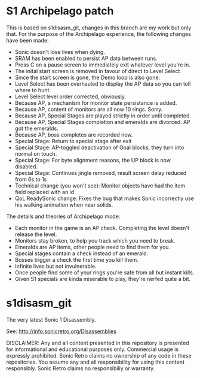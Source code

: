 S1 Archipelago patch
====================

This is based on s1disasm_git, changes in this branch are my work but only that.  For the purpose of the Archipelago experience, the following changes have been made:

- Sonic doesn't lose lives when dying.
- SRAM has been enabled to persist AP data between runs.
- Press C on a pause screen to immediately exit whatever level you're in.
- The inital start screen is removed in favour of direct to Level Select
- Since the start screen is gone, the Demo loop is also gone.
- Level Select has been overhauled to display the AP data so you can tell where to hunt.
- Level Select level order corrected, obviously.
- Because AP, a mechanism for monitor state persistance is added.
- Because AP, content of monitors are all now 10 rings.  Sorry.
- Because AP, Special Stages are played strictly in order until completed.
- Because AP, Special Stages completion and emeralds are divorced. AP got the emeralds.
- Because AP, boss completes are recorded now.
- Special Stage: Return to special stage after exit
- Special Stage: AP-toggled deactivation of Goal blocks, they turn into normal on touch.
- Special Stage: For byte alignment reasons, the UP block is now disabled.
- Special Stage: Continues jingle removed, result screen delay reduced from 6s to 1s
- Technical change (you won't see): Monitor objects have had the item field replaced with an id 
- QoL ReadySonic change: Fixes the bug that makes Sonic incorrectly use his walking animation when near solids.

The details and theories of Archipelago mode:
- Each monitor in the game is an AP check. Completing the level doesn't release the level.
- Monitors stay broken, to help you track which you need to break.
- Emeralds are AP items, other people need to find them for you.
- Special stages contain a check instead of an emerald.
- Bosses trigger a check the first time you kill them.
- Infinite lives but not invulnerable.
- Once people find some of your rings you're safe from all but instant kills.
- Given S1 specials are kinda miserable to play, they're nerfed quite a bit.

s1disasm_git
============

The very latest Sonic 1 Disassembly.

See: http://info.sonicretro.org/Disassemblies

DISCLAIMER:
Any and all content presented in this repository is presented for informational and educational purposes only.
Commercial usage is expressly prohibited. Sonic Retro claims no ownership of any code in these repositories.
You assume any and all responsibility for using this content responsibly. Sonic Retro claims no responsibiliy or warranty.
